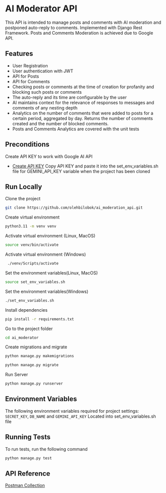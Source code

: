 
# AI Moderator API

This API is intended to manage posts and comments with AI moderation and postponed auto-reply to comments. Implemented with Django Rest Framework. Posts and Comments Moderation is achieved due to Google API.




## Features

- User Registration
- User authentication with JWT
- API for Posts
- API for Comments
- Checking posts or comments at the time of creation for profanity and blocking such posts or comments
- The auto-reply and its time are configurable by the user
- AI maintains context for the relevance of responses to messages and comments of any nesting depth
- Analytics on the number of comments that were added to posts for a certain period, aggregated by day. Returns the number of comments created and the number of blocked comments.
- Posts and Comments Analytics are covered with the unit tests








## Preconditions

Create API KEY to work with Google AI API
 - [Create API KEY](https://ai.google.dev/)
Copy API KEY and paste it into the set_env_variables.sh file for GEMINI_API_KEY variable when the project has been cloned


## Run Locally
Clone the project
```bash
git clone https://github.com/olehbilobok/ai_moderation_api.git
```
Create virtual environment
```bash
python3.11 -m venv venv
```
Activate virtual environment (Linux, MacOS)  
```bash
source venv/bin/activate
```
Activate virtual environment (Windows)  
```bash
 ./venv/Scripts/activate
```
Set the environment variables(Linux, MacOS)  
```bash
source set_env_variables.sh
```
Set the environment variables(Windows)  
```bash
./set_env_variables.sh
```
Install dependencies 
```bash
pip install -r requirements.txt
```
Go to the project folder
```bash
cd ai_moderator
```
Create migrations and migrate
```bash
python manage.py makemigrations
```
```bash
python manage.py migrate
```
Run Server
```bash
python manage.py runserver
```



    
## Environment Variables

The following environment variables required for project settings: 
`SECRET_KEY`, `DB_NAME` and `GEMINI_API_KEY`
Located into set_env_variables.sh file

## Running Tests

To run tests, run the following command

```bash
python manage.py test
```


## API Reference
[Postman Collection](https://api.postman.com/collections/15325181-7430e0d7-0237-4f84-811e-3491cfdf0a60?access_key=PMAT-01JATV766T14ENWBPYRRWPT51D)

